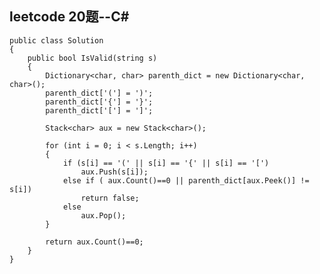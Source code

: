 ## leetcode 20题--C#

	public class Solution
    {
        public bool IsValid(string s)
        {
            Dictionary<char, char> parenth_dict = new Dictionary<char, char>();
            parenth_dict['('] = ')';
            parenth_dict['{'] = '}';
            parenth_dict['['] = ']';

            Stack<char> aux = new Stack<char>();

            for (int i = 0; i < s.Length; i++)
            {
                if (s[i] == '(' || s[i] == '{' || s[i] == '[')
                    aux.Push(s[i]);
                else if ( aux.Count()==0 || parenth_dict[aux.Peek()] != s[i])
                    return false;
                else
                    aux.Pop();
            }

            return aux.Count()==0;
        }
    }
